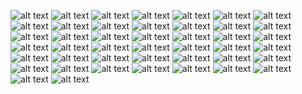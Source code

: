 ![alt text](../assets/cyber_cap3/Screenshot_2024-06-20_19-15-53.png) ![alt text](../assets/cyber_cap3/Screenshot_2024-06-20_19-20-42.png) ![alt text](../assets/cyber_cap3/Screenshot_2024-06-20_19-51-06.png) ![alt text](../assets/cyber_cap3/Screenshot_2024-06-20_20-01-09.png) ![alt text](../assets/cyber_cap3/Screenshot_2024-06-20_20-08-00.png) ![alt text](../assets/cyber_cap3/Screenshot_2024-06-20_20-31-31.png) ![alt text](../assets/cyber_cap3/Screenshot_2024-06-20_20-33-10.png) ![alt text](../assets/cyber_cap3/Screenshot_2024-06-20_20-33-35.png) ![alt text](../assets/cyber_cap3/Screenshot_2024-06-20_20-33-53.png) ![alt text](../assets/cyber_cap3/Screenshot_2024-06-20_20-43-50.png) ![alt text](../assets/cyber_cap3/Screenshot_2024-06-20_21-00-01.png) ![alt text](../assets/cyber_cap3/Screenshot_2024-06-20_21-01-18.png) ![alt text](../assets/cyber_cap3/Screenshot_2024-06-20_21-20-32.png) ![alt text](../assets/cyber_cap3/Screenshot_2024-06-20_21-32-16.png) ![alt text](../assets/cyber_cap3/Screenshot_2024-06-20_21-32-25.png) ![alt text](../assets/cyber_cap3/Screenshot_2024-06-20_21-45-00.png) ![alt text](../assets/cyber_cap3/Screenshot_2024-06-20_22-00-55.png) ![alt text](../assets/cyber_cap3/Screenshot_2024-06-20_22-01-24.png) ![alt text](../assets/cyber_cap3/Screenshot_2024-06-20_22-09-53.png) ![alt text](../assets/cyber_cap3/Screenshot_2024-06-20_22-10-10.png) ![alt text](../assets/cyber_cap3/Screenshot_2024-06-20_22-39-48.png) ![alt text](../assets/cyber_cap3/Screenshot_2024-06-20_23-03-21.png) ![alt text](../assets/cyber_cap3/Screenshot_2024-06-20_23-04-37.png) ![alt text](../assets/cyber_cap3/Screenshot_2024-06-20_23-07-03.png) ![alt text](../assets/cyber_cap3/Screenshot_2024-06-20_23-09-08.png) ![alt text](../assets/cyber_cap3/Screenshot_2024-06-20_23-10-16.png) ![alt text](../assets/cyber_cap3/Screenshot_2024-06-20_23-20-52.png) ![alt text](../assets/cyber_cap3/Screenshot_2024-06-20_23-25-27.png) ![alt text](../assets/cyber_cap3/Screenshot_2024-06-20_23-30-09.png) ![alt text](../assets/cyber_cap3/Screenshot_2024-06-20_23-33-51.png) ![alt text](../assets/cyber_cap3/Screenshot_2024-06-21_00-09-21.png) ![alt text](../assets/cyber_cap3/Screenshot_2024-06-21_00-16-25.png) ![alt text](../assets/cyber_cap3/Screenshot_2024-06-21_00-20-14.png) ![alt text](../assets/cyber_cap3/Screenshot_2024-06-21_00-20-44.png) ![alt text](../assets/cyber_cap3/Screenshot_2024-06-21_00-23-12.png) ![alt text](../assets/cyber_cap3/Screenshot_2024-06-21_00-26-44.png) ![alt text](../assets/cyber_cap3/Screenshot_2024-06-21_00-27-05.png) ![alt text](../assets/cyber_cap3/Screenshot_2024-06-21_00-28-45.png) ![alt text](../assets/cyber_cap3/Screenshot_2024-06-21_00-32-02.png) ![alt text](../assets/cyber_cap3/Screenshot_2024-06-21_00-32-22.png) ![alt text](../assets/cyber_cap3/Screenshot_2024-06-21_00-37-31.png) ![alt text](../assets/cyber_cap3/Screenshot_2024-06-21_00-37-39.png) ![alt text](../assets/cyber_cap3/Screenshot_2024-06-21_00-37-59.png) ![alt text](../assets/cyber_cap3/Screenshot_2024-06-21_01-00-22.png)